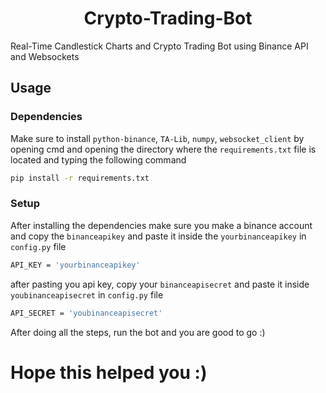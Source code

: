 <h1 align=center>
  Crypto-Trading-Bot
</h3>
  
Real-Time Candlestick Charts and Crypto Trading Bot using Binance API and Websockets

## Usage

### Dependencies

Make sure to install `python-binance`, `TA-Lib`, `numpy`, `websocket_client` by opening cmd and opening the directory where the `requirements.txt` file is located and typing the following command
```sh
pip install -r requirements.txt
```

### Setup

After installing the dependencies make sure you make a binance account and copy the `binanceapikey` and paste it inside the `yourbinanceapikey` in `config.py` file
```sh
API_KEY = 'yourbinanceapikey'
```
after pasting you api key, copy your `binanceapisecret` and paste it inside `youbinanceapisecret` in `config.py` file
```sh
API_SECRET = 'youbinanceapisecret'
```

After doing all the steps, run the bot and you are good to go :)

# Hope this helped you :)
